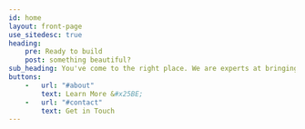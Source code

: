 ```yaml
---
id: home
layout: front-page
use_sitedesc: true
heading:
    pre: Ready to build
    post: something beautiful?
sub_heading: You've come to the right place. We are experts at bringing ideas to life by building the things you see and interact with online.
buttons:
    -   url: "#about"
        text: Learn More &#x25BE;
    -   url: "#contact"
        text: Get in Touch
---
```

